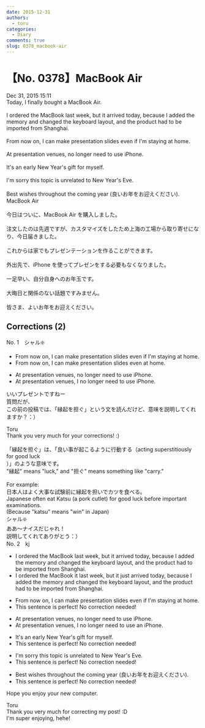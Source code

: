 ```yaml
---
date: 2015-12-31
authors:
  - toru
categories:
  - Diary
comments: true
slug: 0378_macbook-air
---
```


# 【No. 0378】MacBook Air
<div class="date">Dec 31, 2015 15:11</div>
<div id="post"><div id="body_show_ori">
Today, I finally bought a MacBook Air.<br/><br/>I ordered the MacBook last week, but it arrived today, because I added the memory and changed the keyboard layout, and the product had to be imported from Shanghai.<br/><br/>From now on, I can make presentation slides even if I'm staying at home.<br/><br/>At presentation venues, no longer need to use iPhone.<br/><br/>It's an early New Year's gift for myself.<br/><br/>I'm sorry this topic is unrelated to New Year's Eve.<br/><br/>Best wishes throughout the coming year (良いお年をお迎えください).
</div></div>

<!-- more -->

<div id="post_ja"><div id="body_show_mo">
MacBook Air<br/><br/>今日はついに、MacBook Air を購入しました。<br/><br/>注文したのは先週ですが、カスタマイズをしたため上海の工場から取り寄せになり、今日届きました。<br/><br/>これからは家でもプレゼンテーションを作ることができます。<br/><br/>外出先で、iPhone を使ってプレゼンをする必要もなくなりました。<br/><br/>一足早い、自分自身へのお年玉です。<br/><br/>大晦日と関係のない話題ですみません。<br/><br/>皆さま、よいお年をお迎えください。
</div></div>

## Corrections (2)
<div id="block"><div class="first_name"> No. 1　<span class="just_name">シャル❇️</span></div><div id="block2">
<ul class="correction_field">
<li class="incorrect">From now on, I can make presentation slides even if I'm staying at home.</li>
<li class="corrected correct">
From now on, I can make presentation slides even at home.
</li>
</ul>
<ul class="correction_field">
<li class="incorrect">At presentation venues, no longer need to use iPhone.</li>
<li class="corrected correct">
At presentation venues, I no longer need to use iPhone.
</li>
</ul>
<p class="comment_small">
 いいプレゼントですねー
 <br/>
 質問だが、
 <br/>
 この前の投稿では、「縁起を担ぐ」という文を読んだけど、意味を説明してくれますか？：）
</p>

</div><div class="name"><span class="just_name">Toru</span><br>
Thank you very much for your corrections! :)<br/><br/>「縁起を担ぐ」は、「良い事が起こるように行動する（acting superstitiously for good luck<br/>）」のような意味です。<br/>"縁起" means "luck," and "担ぐ" means something like "carry."<br/><br/>For example:<br/>日本人はよく大事な試験前に縁起を担いでカツを食べる。<br/>Japanese often eat Katsu (a pork cutlet) for good luck before important examinations.<br/>(Because "katsu" means "win" in Japan)
</div>
<div class="name"><span class="just_name">シャル❇️</span><br>
ああ～ナイスだじゃれ！<br/>説明してくれてありがとう：）
</div>
</div>
<div id="block"><div class="first_name"> No. 2　<span class="just_name">kj</span></div><div id="block2">
<ul class="correction_field">
<li class="incorrect">I ordered the MacBook last week, but it arrived today, because I added the memory and changed the keyboard layout, and the product had to be imported from Shanghai.</li>
<li class="corrected correct">
I ordered <span class="sline">the MacBook</span> <span class="f_blue">it </span>last week, but it <span class="f_blue">just </span>arrived today, because I added <span class="sline">the</span> memory and changed the keyboard layout, and the product had to be imported from Shanghai.
</li>
</ul>
<ul class="correction_field">
<li class="incorrect">From now on, I can make presentation slides even if I'm staying at home.</li>
<li class="corrected perfect">This sentence is perfect! No correction needed!</li>
</ul>
<ul class="correction_field">
<li class="incorrect">At presentation venues, no longer need to use iPhone.</li>
<li class="corrected correct">
At presentation venues, <span class="f_blue">I </span>no longer need to use <span class="f_blue">an </span>iPhone.
</li>
</ul>
<ul class="correction_field">
<li class="incorrect">It's an early New Year's gift for myself.</li>
<li class="corrected perfect">This sentence is perfect! No correction needed!</li>
</ul>
<ul class="correction_field">
<li class="incorrect">I'm sorry this topic is unrelated to New Year's Eve.</li>
<li class="corrected perfect">This sentence is perfect! No correction needed!</li>
</ul>
<ul class="correction_field">
<li class="incorrect">Best wishes throughout the coming year (良いお年をお迎えください).</li>
<li class="corrected perfect">This sentence is perfect! No correction needed!</li>
</ul>
<p class="comment_small">
 Hope you enjoy your new computer.
</p>

</div><div class="name"><span class="just_name">Toru</span><br>
Thank you very much for correcting my post! :D<br/>I'm super enjoying, hehe!
</div>
</div>
